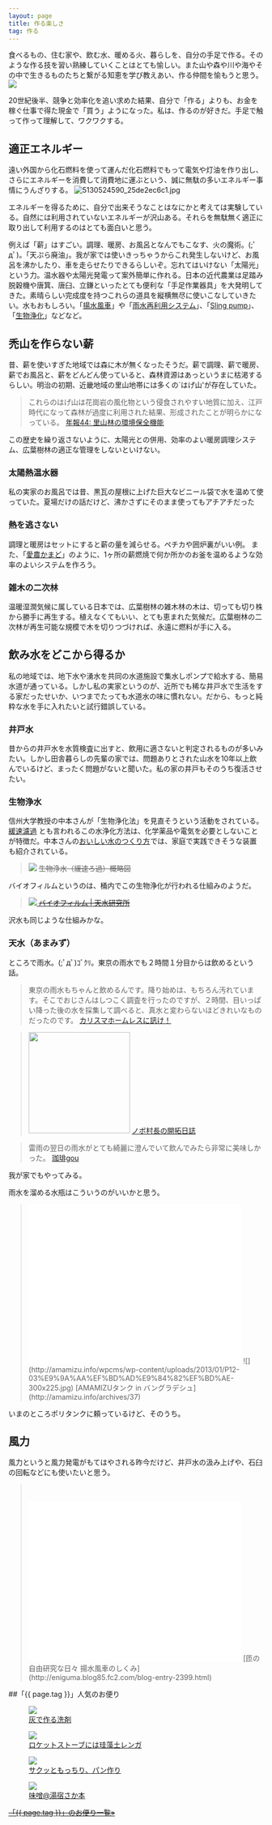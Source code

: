 ```yaml
---
layout: page
title: 作る楽しさ
tag: 作る
---
```


食べるもの、住む家や、飲む水、暖める火、暮らしを、自分の手足で作る。そのような作る技を習い熟練していくことはとても愉しい。また山や森や川や海やその中で生きるものたちと繋がる知恵を学び教えあい、作る仲間を愉もうと思う。
![](https://farm4.staticflickr.com/3722/11879605294_e06626c921.jpg)

20世紀後半、競争と効率化を追い求めた結果、自分で「作る」よりも、お金を稼ぐ仕事で得た現金で「買う」ようになった。私は、作るのが好きだ。手足で触って作って理解して、ワクワクする。



## 適正エネルギー
遠い外国から化石燃料を使って運んだ化石燃料でもって電気や灯油を作り出し、さらにエネルギーを消費して消費地に運ぶという、誠に無駄の多いエネルギー事情にうんざりする。
<img src="http://farm2.static.flickr.com/1064/5130524590_25de2ec6c1.jpg" alt="5130524590_25de2ec6c1.jpg" />

エネルギーを得るために、自分で出来そうなことはなにかと考えては実験している。自然には利用されていないエネルギーが沢山ある。それらを無駄無く適正に取り出して利用するのはとても面白いと思う。

例えば「薪」はすごい。調理、暖房、お風呂となんでもこなす、火の魔術。(;ﾟдﾟ)。「天ぷら廃油」。我が家では使いきっちゃうからこれ発生しないけど、お風呂を沸かしたり、車を走らせたりできるらしいぞ。忘れてはいけない「太陽光」という力。温水器や太陽光発電って案外簡単に作れる。日本の近代農業は足踏み脱穀機や唐箕、唐臼、立鎌といったとても便利な「手足作業器具」を大発明してきた。素晴らしい完成度を持つこれらの道具を縦横無尽に使いこなしていきたい。水もおもしろい。「[揚水風車](http://www.enecafe.com/interdomain/idyosui/indexyosui.htm)」や「[雨水再利用システム](http://d.hatena.ne.jp/kawasimanobuo/20130206/p1)」、「[Sling pump](http://www.energotech.gr/index.php?option=com_content&task=view&id=51&Itemid=77&lang=en)」、「[生物浄化](http://blogs.yahoo.co.jp/cwscnkmt/folder/1163785.html)」などなど。



## 禿山を作らない薪
昔、薪を使いすぎた地域では森に木が無くなったそうだ。薪で調理、薪で暖房、薪でお風呂と、薪をどんどん使っていると、森林資源はあっというまに枯渇するらしい。明治の初期、近畿地域の里山地帯には多くの`はげ山'が存在していた。

> これらのはげ山は花崗岩の風化物という侵食されやすい地質に加え、江戸時代になって森林が過度に利用された結果、形成されたことが明らかになっている。
> [年報44: 里山林の環境保全機能](http://www.fsm.affrc.go.jp/Nenpou/44/p47.html)

この歴史を繰り返さないように、太陽光との併用、効率のよい暖房調理システム、広葉樹林の適正な管理をしないといけない。

### 太陽熱温水器
私の実家のお風呂では昔、黒瓦の屋根に上げた巨大なビニール袋で水を温めて使っていた。夏場だけの話だけど、沸かさずにそのまま使ってもアチアチだった
### 熱を逃さない
調理と暖房はセットにすると薪の量を減らせる。ペチカや囲炉裏がいい例。
また、「[愛農かまど](http://maasan.blog19.fc2.com/blog-entry-1947.html)」のように、1ヶ所の薪燃焼で何か所かのお釜を温めるような効率のよいシステムを作ろう。
### 雑木の二次林
温暖湿潤気候に属している日本では、広葉樹林の雑木林の木は、切っても切り株から勝手に再生する。植えなくてもいい、とても恵まれた気候だ。広葉樹林の二次林が再生可能な規模で木を切りつづければ、永遠に燃料が手に入る。


## 飲み水をどこから得るか
私の地域では、地下水や湧水を共同の水道施設で集水しポンプで給水する、簡易水道が通っている。しかし私の実家というのが、近所でも稀な井戸水で生活をする家だったせいか、いつまでたっても水道水の味に慣れない。だから、もっと純粋な水を手に入れたいと試行錯誤している。

### 井戸水
昔からの井戸水を水質検査に出すと、飲用に適さないと判定されるものが多いみたい。しかし田舎暮らしの先輩の家では、問題ありとされた山水を10年以上飲んでいるけど、まったく問題がないと聞いた。私の家の井戸もそのうち復活させたい。

### 生物浄水
信州大学教授の中本さんが「生物浄化法」を見直そうという活動をされている。[緩速濾過](http://ja.wikipedia.org/wiki/%E7%B7%A9%E9%80%9F%E6%BF%BE%E9%81%8E) とも言われるこの水浄化方法は、化学薬品や電気を必要としないことが特徴だ。中本さんの<a  href="http://www.amazon.co.jp/gp/product/4806713155/ref=as_li_ss_tl?ie=UTF8&camp=247&creative=7399&creativeASIN=4806713155&linkCode=as2&tag=kobapan-22">おいしい水のつくり方</a><img src="http://ir-jp.amazon-adsystem.com/e/ir?t=kobapan-22&l=as2&o=9&a=4806713155" width="1" height="1" border="0" alt="" style="border:none !important; margin:0px !important;" />では、家庭で実践できそうな装置も紹介されている。

> ![](http://farm8.staticflickr.com/7202/13160126224_d959df1bdb.jpg)
> <s>生物浄水（緩速ろ過）概略図</s>

バイオフィルムというのは、桶内でこの生物浄化が行われる仕組みのようだ。

> <a href="http://dr-skywater.com/missions_3.html"><img src="http://dr-skywater.com/img/3_1.jpg"/> <s>バイオフィルム | 天水研究所</s></a>

沢水も同じような仕組みかな。

### 天水（あまみず）
ところで雨水。(;ﾟдﾟ)ｺﾞｸﾘ。東京の雨水でも２時間１分目からは飲めるという話。

>東京の雨水もちゃんと飲めるんです。降り始めは、もちろん汚れています。そこでおじさんはしつこく調査を行ったのですが、２時間、目いっぱい降った後の水を採集して調べると、真水と変わらないほどきれいなものだったのです。 [カリスマホームレスに訊け！](http://bp.shogakukan.co.jp/0yenhouse/vol4_01.html)

><img src="http://cdn-ak.f.st-hatena.com/images/fotolife/k/kawasimanobuo/20130205/20130205144822.jpg" height="200px"/> [ノボ村長の開拓日誌](http://d.hatena.ne.jp/kawasimanobuo/20130206/p1)

>雷雨の翌日の雨水がとても綺麗に澄んでいて飲んでみたら非常に美味しかった。 [珈琲gou](http://www.coffee-gou.com/article/14791616.html)

我が家でもやってみる。

雨水を溜める水瓶はこういうのがいいかと思う。

><iframe width="420" height="315" src="//www.youtube.com/embed/oDTTx4mK-9M?rel=0" frameborder="0" allowfullscreen></iframe>
>![](http://amamizu.info/wpcms/wp-content/uploads/2013/01/P12-03%E9%9A%AA%EF%BD%AD%E9%84%82%EF%BD%AE-300x225.jpg)
>[AMAMIZUタンク in バングラデシュ](http://amamizu.info/archives/37)

いまのところポリタンクに頼っているけど、そのうち。


## 風力
風力というと風力発電がもてはやされる昨今だけど、井戸水の汲み上げや、石臼の回転などにも使いたいと思う。

>　
><iframe width="420" height="315" src="//www.youtube.com/embed/mcNtFdDXFp0?rel=0" frameborder="0" allowfullscreen></iframe>
>[匝の自由研究な日々 揚水風車のしくみ](http://eniguma.blog85.fc2.com/blog-entry-2399.html)


##「{{ page.tag }}」人気のお便り
<figure class="related-post"><a href="http://kobapan.com/blog/2014/04/28/aku.html"><img src="https://c2.staticflickr.com/6/5114/14064907143_d0d5254946.jpg"/></a><figcaption><a href="http://kobapan.com/blog/2014/04/28/aku.html">灰で作る洗剤</a></figcaption></figure><figure class="related-post"><a href="http://kobapan.com/blog/2015/10/22/rocket.html"><img src="https://c1.staticflickr.com/1/679/21723145373_a6946fb042.jpg"/></a><figcaption><a href="http://kobapan.com/blog/2015/10/22/rocket.html">ロケットストーブには珪藻土レンガ</a></figcaption></figure><figure class="related-post"><a href="http://kobapan.com/blog/2015/12/01/bread.html"><img src="https://c2.staticflickr.com/6/5658/23062057634_2d4c703fdb.jpg"/></a><figcaption><a href="http://kobapan.com/blog/2015/12/01/bread.html">サクッともっちり、パン作り</a></figcaption></figure><figure class="related-post"><a href="http://kobapan.com/blog/2015/02/12/miso.html"><img src="https://c2.staticflickr.com/8/7407/15915865703_eb10c488b1.jpg"/></a><figcaption><a href="http://kobapan.com/blog/2015/02/12/miso.html">味噌@湯宿さか本</a></figcaption></figure>
<p style="clear:both;"><s><a href="{{site.url}}/tags/{{ page.tag }}">「{{ page.tag }}」のお便り一覧&raquo;</a></s></p>
